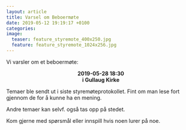 ```yaml
---
layout: article
title: Varsel om Beboermøte
date: 2019-05-12 19:19:17 +0100
categories: 
image:
  teaser: feature_styremote_400x250.jpg
  feature: feature_styremote_1024x256.jpg
---
```

Vi varsler om et beboermøte:

<center><b>
2019-05-28 18:30<br>
i Gullaug Kirke
</b> </center>

Temaer ble sendt ut i siste styremøteprotokollet. Fint om man lese fort gjennom de for å kunne ha en mening.

Andre temaer kan selvf. også tas opp på stedet.

Kom gjerne med spørsmål eller innspill hvis noen lurer på noe.
